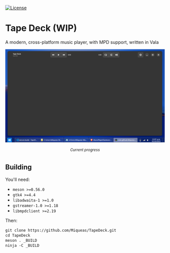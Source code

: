 [![License][LicenseBadge]][licenseURL]

# Tape Deck (WIP)

A modern, cross-platform music player, with MPD support, written in Vala

![Current progress image](misc/app_progress.png)
<p align="center">
  <i><sup>Current progress</sup></i>
</p>

## Building

You'll need:

 * `meson >=0.56.0`
 * `gtk4 >=4.4`
 * `libadwaita-1 >=1.0`
 * `gstreamer-1.0 >=1.18`
 * `libmpdclient >=2.19`

Then:

```
git clone https://github.com/Miqueas/TapeDeck.git
cd TapeDeck
meson . _BUILD
ninja -C _BUILD
```

[LicenseBadge]: https://img.shields.io/badge/License-Zlib-brightgreen?style=flat
[LicenseURL]: https://opensource.org/licenses/Zlib